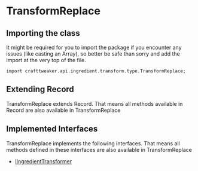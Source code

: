 # TransformReplace

## Importing the class

It might be required for you to import the package if you encounter any issues (like casting an Array), so better be safe than sorry and add the import at the very top of the file.
```zenscript
import crafttweaker.api.ingredient.transform.type.TransformReplace;
```


## Extending Record

TransformReplace extends Record. That means all methods available in Record are also available in TransformReplace

## Implemented Interfaces
TransformReplace implements the following interfaces. That means all methods defined in these interfaces are also available in TransformReplace

- [IIngredientTransformer](/vanilla/api/ingredient/transformer/IIngredientTransformer)

